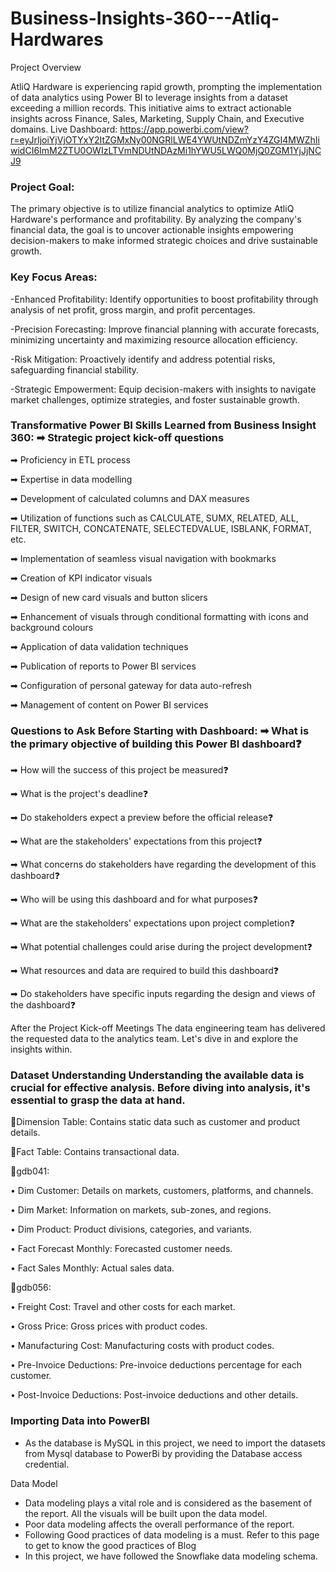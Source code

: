 # Business-Insights-360---Atliq-Hardwares


Project Overview

AtliQ Hardware is experiencing rapid growth, prompting the implementation of data analytics using Power BI to leverage insights from a dataset exceeding a million records. This initiative aims to extract actionable insights across Finance, Sales, Marketing, Supply Chain, and Executive domains. Live Dashboard: https://app.powerbi.com/view?r=eyJrIjoiYjVjOTYxY2ItZGMxNy00NGRlLWE4YWUtNDZmYzY4ZGI4MWZhIiwidCI6ImM2ZTU0OWIzLTVmNDUtNDAzMi1hYWU5LWQ0MjQ0ZGM1YjJjNCJ9

### Project Goal:

The primary objective is to utilize financial analytics to optimize AtliQ Hardware's performance and profitability. By analyzing the company's financial data, the goal is to uncover actionable insights empowering decision-makers to make informed strategic choices and drive sustainable growth.

### Key Focus Areas:

-Enhanced Profitability: Identify opportunities to boost profitability through analysis of net profit, gross margin, and profit percentages.

-Precision Forecasting: Improve financial planning with accurate forecasts, minimizing uncertainty and maximizing resource allocation efficiency.

-Risk Mitigation: Proactively identify and address potential risks, safeguarding financial stability.

-Strategic Empowerment: Equip decision-makers with insights to navigate market challenges, optimize strategies, and foster sustainable growth.

### Transformative Power BI Skills Learned from Business Insight 360: ➡ Strategic project kick-off questions

➡ Proficiency in ETL process

➡ Expertise in data modelling

➡ Development of calculated columns and DAX measures

➡ Utilization of functions such as CALCULATE, SUMX, RELATED, ALL, FILTER, SWITCH, CONCATENATE, SELECTEDVALUE, ISBLANK, FORMAT, etc.

➡ Implementation of seamless visual navigation with bookmarks

➡ Creation of KPI indicator visuals

➡ Design of new card visuals and button slicers

➡ Enhancement of visuals through conditional formatting with icons and background colours

➡ Application of data validation techniques

➡ Publication of reports to Power BI services

➡ Configuration of personal gateway for data auto-refresh

➡ Management of content on Power BI services

### Questions to Ask Before Starting with Dashboard: ➡ What is the primary objective of building this Power BI dashboard❓

➡ How will the success of this project be measured❓

➡ What is the project's deadline❓

➡ Do stakeholders expect a preview before the official release❓

➡ What are the stakeholders' expectations from this project❓

➡ What concerns do stakeholders have regarding the development of this dashboard❓

➡ Who will be using this dashboard and for what purposes❓

➡ What are the stakeholders' expectations upon project completion❓

➡ What potential challenges could arise during the project development❓

➡ What resources and data are required to build this dashboard❓

➡ Do stakeholders have specific inputs regarding the design and views of the dashboard❓

After the Project Kick-off Meetings The data engineering team has delivered the requested data to the analytics team. Let's dive in and explore the insights within.

### Dataset Understanding Understanding the available data is crucial for effective analysis. Before diving into analysis, it's essential to grasp the data at hand.

📌Dimension Table: Contains static data such as customer and product details.

📌Fact Table: Contains transactional data.

📌gdb041:

• Dim Customer: Details on markets, customers, platforms, and channels.

• Dim Market: Information on markets, sub-zones, and regions.

• Dim Product: Product divisions, categories, and variants.

• Fact Forecast Monthly: Forecasted customer needs.

• Fact Sales Monthly: Actual sales data.

📌gdb056:

• Freight Cost: Travel and other costs for each market.

• Gross Price: Gross prices with product codes.

• Manufacturing Cost: Manufacturing costs with product codes.

• Pre-Invoice Deductions: Pre-invoice deductions percentage for each customer.

• Post-Invoice Deductions: Post-invoice deductions and other details.

### Importing Data into PowerBI

* As the database is MySQL in this project, we need to import the datasets from Mysql database to PowerBi by providing the Database access credential.

  
Data Model
* Data modeling plays a vital role and is considered as the basement of the report. All the visuals will be built upon the data model.
* Poor data modeling affects the overall performance of the report.
* Following Good practices of data modeling is a must. Refer to this page to get to know the good practices of Blog
* In this project, we have followed the Snowflake data modeling schema.

